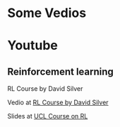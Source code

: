 # Some Vedios 

# Youtube

## Reinforcement learning

RL Course by David Silver

Vedio at [RL Course by David Silver](https://www.youtube.com/watch?v=2pWv7GOvuf0&list=PL7-jPKtc4r78-wCZcQn5IqyuWhBZ8fOxT)

Slides at [UCL Course on RL](http://www0.cs.ucl.ac.uk/staff/d.silver/web/Teaching.html)

